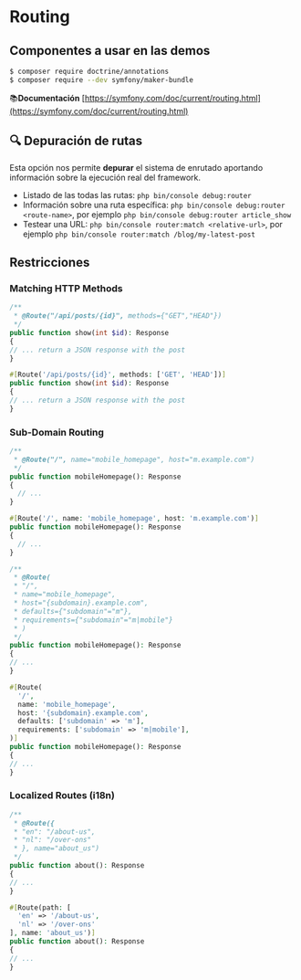 # Routing

## Componentes a usar en las demos

```bash
$ composer require doctrine/annotations
$ composer require --dev symfony/maker-bundle
```

📚**Documentación** [https://symfony.com/doc/current/routing.html](https://symfony.com/doc/current/routing.html)

## 🔍 Depuración de rutas

Esta opción nos permite **depurar** el sistema de enrutado aportando información sobre la ejecución real del framework.

- Listado de las todas las rutas: `php bin/console debug:router`
- Información sobre una ruta específica: `php bin/console debug:router <route-name>`, por ejemplo `php bin/console debug:router article_show`
- Testear una URL: `php bin/console router:match <relative-url>`, por ejemplo `php bin/console router:match /blog/my‐latest‐post`

## Restricciones

### Matching HTTP Methods

```php
/**
 * @Route("/api/posts/{id}", methods={"GET","HEAD"})
 */
public function show(int $id): Response
{
// ... return a JSON response with the post
}
```
```php
#[Route('/api/posts/{id}', methods: ['GET', 'HEAD'])]
public function show(int $id): Response
{
// ... return a JSON response with the post
}
```

### Sub-Domain Routing

```php
/**
 * @Route("/", name="mobile_homepage", host="m.example.com")
 */
public function mobileHomepage(): Response
{
  // ...
}
```
```php
#[Route('/', name: 'mobile_homepage', host: 'm.example.com')]
public function mobileHomepage(): Response
{
  // ...
}
```
```php
/**
 * @Route(
 * "/",
 * name="mobile_homepage",
 * host="{subdomain}.example.com",
 * defaults={"subdomain"="m"},
 * requirements={"subdomain"="m|mobile"}
 * )
 */
public function mobileHomepage(): Response
{
// ...
}
```
```php
#[Route(
  '/',
  name: 'mobile_homepage',
  host: '{subdomain}.example.com',
  defaults: ['subdomain' => 'm'],
  requirements: ['subdomain' => 'm|mobile'],
)]
public function mobileHomepage(): Response
{
// ...
}
```

### Localized Routes (i18n)

```php
/**
 * @Route({
 * "en": "/about-us",
 * "nl": "/over-ons"
 * }, name="about_us")
 */
public function about(): Response
{
// ...
}
```
```php
#[Route(path: [
  'en' => '/about-us',
  'nl' => '/over-ons'
], name: 'about_us')]
public function about(): Response
{
// ...
}
```